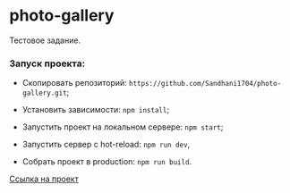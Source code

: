 # photo-gallery

Тестовое задание.

### Запуск проекта:

- Cкопировать репозиторий: `https://github.com/Sandhani1704/photo-gallery.git`;

- Установить зависимости: `npm install`;

- Запустить проект на локальном сервере: `npm start`;

- Запустить сервер с hot-reload: `npm run dev`,

- Собрать проект в production: `npm run build`.

[Ссылка на проект](https://sandhani1704.github.io/photo-gallery/)
